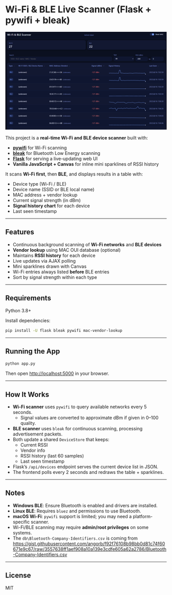 # Wi-Fi & BLE Live Scanner (Flask + pywifi + bleak)


![screenshot](docs/screenshot.png)

This project is a **real-time Wi-Fi and BLE device scanner** built with:

- **[pywifi](https://github.com/awkman/pywifi)** for Wi-Fi scanning  
- **[bleak](https://github.com/hbldh/bleak)** for Bluetooth Low Energy scanning  
- **[Flask](https://flask.palletsprojects.com/)** for serving a live-updating web UI  
- **Vanilla JavaScript + Canvas** for inline mini sparklines of RSSI history  

It scans **Wi-Fi first**, then **BLE**, and displays results in a table with:

- Device type (Wi-Fi / BLE)  
- Device name (SSID or BLE local name)  
- MAC address + vendor lookup  
- Current signal strength (in dBm)  
- **Signal history chart** for each device  
- Last seen timestamp  

---

## Features

- Continuous background scanning of **Wi-Fi networks** and **BLE devices**
- **Vendor lookup** using MAC OUI database (optional)
- Maintains **RSSI history** for each device
- Live updates via AJAX polling
- Mini sparklines drawn with Canvas
- Wi-Fi entries always listed **before** BLE entries
- Sort by signal strength within each type

---

## Requirements

Python 3.8+

Install dependencies:

```bash
pip install -U flask bleak pywifi mac-vendor-lookup
```

---

## Running the App

```bash
python app.py
```

Then open [http://localhost:5000](http://localhost:5000) in your browser.

---

## How It Works

- **Wi-Fi scanner** uses `pywifi` to query available networks every 5 seconds.
  - Signal values are converted to approximate dBm if given in 0–100 quality.
- **BLE scanner** uses `bleak` for continuous scanning, processing advertisement packets.
- Both update a shared `DeviceStore` that keeps:
  - Current RSSI
  - Vendor info
  - RSSI history (last 60 samples)
  - Last seen timestamp
- Flask’s `/api/devices` endpoint serves the current device list in JSON.
- The frontend polls every 2 seconds and redraws the table + sparklines.

---


## Notes

- **Windows BLE**: Ensure Bluetooth is enabled and drivers are installed.
- **Linux BLE**: Requires `bluez` and permissions to use Bluetooth.
- **macOS Wi-Fi**: `pywifi` support is limited; you may need a platform-specific scanner.
- Wi-Fi/BLE scanning may require **admin/root privileges** on some systems.
- The `db\Bluetooth-Company-Identifiers.csv` is coming from https://gist.githubusercontent.com/angorb/f92f76108b98bb0d81c74f60671e9c67/raw/3557638ff1aef908a10a139e3cdfe605a62a2786/Bluetooth-Company-Identifiers.csv
---

## License

MIT
